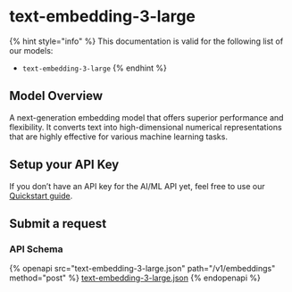 # text-embedding-3-large

{% hint style="info" %}
This documentation is valid for the following list of our models:

* `text-embedding-3-large`
{% endhint %}

## Model Overview

A next-generation embedding model that offers superior performance and flexibility. It converts text into high-dimensional numerical representations that are highly effective for various machine learning tasks.

## Setup your API Key

If you don’t have an API key for the AI/ML API yet, feel free to use our [Quickstart guide](https://docs.aimlapi.com/quickstart/setting-up).

## Submit a request

### API Schema

{% openapi src="text-embedding-3-large.json" path="/v1/embeddings" method="post" %}
[text-embedding-3-large.json](text-embedding-3-large.json)
{% endopenapi %}
